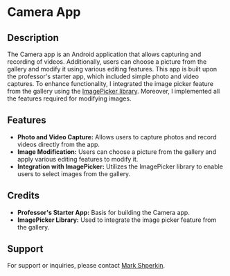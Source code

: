 <!DOCTYPE html>
<html lang="en">
<head>
  <meta charset="UTF-8">
  <meta name="viewport" content="width=device-width, initial-scale=1.0">
  <title>Camera App</title>
</head>
<body>

  <h1>Camera App</h1>

  <h2>Description</h2>
  <p>The Camera app is an Android application that allows capturing and recording of videos. Additionally, users can choose a picture from the gallery and modify it using various editing features. This app is built upon the professor's starter app, which included simple photo and video captures. To enhance functionality, I integrated the image picker feature from the gallery using the <a href="https://github.com/Dhaval2404/ImagePicker">ImagePicker library</a>. Moreover, I implemented all the features required for modifying images.</p>

  <h2>Features</h2>
  <ul>
    <li><strong>Photo and Video Capture:</strong> Allows users to capture photos and record videos directly from the app.</li>
    <li><strong>Image Modification:</strong> Users can choose a picture from the gallery and apply various editing features to modify it.</li>
    <li><strong>Integration with ImagePicker:</strong> Utilizes the ImagePicker library to enable users to select images from the gallery.</li>
  </ul>

  <h2>Credits</h2>
  <ul>
    <li><strong>Professor's Starter App:</strong> Basis for building the Camera app.</li>
    <li><strong>ImagePicker Library:</strong> Used to integrate the image picker feature from the gallery.</li>
  </ul>

  <h2>Support</h2>
  <p>For support or inquiries, please contact <a href="mailto:markshperkin1@gmail.com">Mark Shperkin</a>.</p>

</body>
</html>
